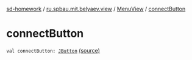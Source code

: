[sd-homework](../../index.md) / [ru.spbau.mit.belyaev.view](../index.md) / [MenuView](index.md) / [connectButton](.)

# connectButton

`val connectButton: `[`JButton`](http://docs.oracle.com/javase/6/docs/api/javax/swing/JButton.html) [(source)](https://github.com/StasBel/sd-homework/blob/InstantMessenger/src/main/kotlin/ru/spbau/mit/belyaev/view/MenuView.kt#L14)